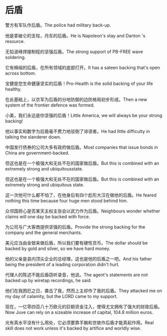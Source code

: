 # 后盾

<p><span class="chinese">警方有军队作后盾。</span><span class="english">The police had military back-up.</span></p>

<p><span class="chinese">他是拿破仑的支柱，丹东的后盾。</span><span class="english">He is Napoleon's stay and Danton 's resource.</span></p>

<p><span class="chinese">无铅波峰焊接制程的坚强后盾。</span><span class="english">The strong support of PB-FREE wave soldering.</span></p>

<p><span class="chinese">它有棉缎的后盾，在所有领域的底部打开。</span><span class="english">It has a sateen backing that's open across bottom.</span></p>

<p><span class="chinese">宝健是您生命健康坚实的后盾！</span><span class="english">Pro-Health is the solid backing of your life healthy.</span></p>

<p><span class="chinese">在此基础上，以京军为后盾的分地防御的边防格局初步形成。</span><span class="english">Then a new system of the frontier defence was formed.</span></p>

<p><span class="chinese">小美，我们永远是你坚强的后盾！</span><span class="english">Little America, we will always be your strong backing!</span></p>

<p><span class="chinese">他以事实和数字为后盾毫不费力地驳倒了诽谤者。</span><span class="english">He had little difficulty in talking the slanderer down.</span></p>

<p><span class="chinese">中国发行债券的公司大多有政府做后盾。</span><span class="english">Most companies that issue bonds in China are government-backed.</span></p>

<p><span class="chinese">但这也是在一个极强大和无处不在的国家做后盾。</span><span class="english">But this is combined with an extremely strong and ubiquitousstate.</span></p>

<p><span class="chinese">但这也是在一个极强大和无处不在的国家做后盾。</span><span class="english">But this is combined with an extremely strong and ubiquitous state.</span></p>

<p><span class="chinese">这一次他可什么都不怕了，在他身后有四个彪形大汉在做他的后盾。</span><span class="english">He feared nothing this time because four huge men stood behind him.</span></p>

<p><span class="chinese">众邻国担心是否某天主权主张会以武力作为后盾。</span><span class="english">Neighbours wonder whether claims will one day be backed with force.</span></p>

<p><span class="chinese">为公司与广大客商提供坚强的后盾。</span><span class="english">Provide the strong backing for the company and the general merchants.</span></p>

<p><span class="chinese">美元应当由金银来做后盾，所以我们要有硬性货币。</span><span class="english">The dollar should be backed by gold and silver, so we have hard money.</span></p>

<p><span class="chinese">他的父亲是县内顶尖企业的总经理，这也是他的后盾之一吧。</span><span class="english">And his father being the president of a leading corporation didn't hurt.</span></p>

<p><span class="chinese">代理人的陈述不能后盾窃听录音，他说。</span><span class="english">The agent's statements are not backed up by wiretap recordings, he said.</span></p>

<p><span class="chinese">他们在我困厄之日，袭击了我，然而上主却作了我的后盾。</span><span class="english">They attacked me on my day of calamity, but the LORD came to my support.</span></p>

<p><span class="chinese">现在，一亿零四百八十万欧元的巨额资金注入，使得尤文拥有了强大的财政后盾。</span><span class="english">Now Juve can rely on a sizeable increase of capital, 104.8 million euros.</span></p>

<p><span class="chinese">光有真水平没有什么用处，它必须要靠手腕和世故作后盾才能真起作用。</span><span class="english">Real skill does not work unless it's backed by artifice and worldly wise.</span></p>

